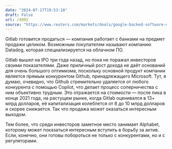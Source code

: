 ```yaml
---
date: "2024-07-17T19:53:10"
draft: False
url: /4992
source: "https://www.reuters.com/markets/deals/google-backed-software-developer-gitlab-explores-sale-sources-say-2024-07-17/"
---
```


Gitlab готовится продаться — компания работает с банками на предмет продажи целиком. Возможным покупателем называют компанию Datadog, которая специализируется на облачном ПО. 

Gitlab вышел на IPO три года назад, но пока не поражал инвесторов своими показателями. Даже приличный рост дохода не даёт оснований для очень большого оптимизма, поскольку основной продукт компании является прямым конкурентом Github, принадлежащего Microsoft. Тут, я думаю, очевидно, что Github стремительно удаляется от любого конкурента с помощью Copilot, что делает процесс соперничества с ним объективно трудным. Это отражается на стоимости — после пика в конце 2021 года, на растущем рынке, когда Gitlab оценивался в 13+ млрд долларов, её капитализация колеблется от 8 до 10 млрд долларов и скорее снижается. Так что продажа может оказаться интересным выходом. 

Тем более, что среди инвесторов заметное место занимает Alphabet, которому может показаться интересным вступить в борьбу за актив. Если, конечно, они готовы побороться не только с конкурентами, но и с регуляторами.
